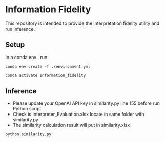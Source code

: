 # Information Fidelity

This repository is intended to provide the interpretation fidelity utility and run inference.

## Setup

In a conda env , run:
```
conda env create -f ./environment.yml

conda activate Information_fidelity
```

## Inference
* Please update your OpenAI API key in similarity.py line 155 before run Python script
* Check is Interpreter_Evaluation.xlsx locate in same folder with similarity.py
* The similarity calculation result will put in similarity.xlsx

```
python similarity.py
```

